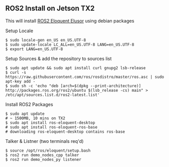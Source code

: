 ## ROS2 Install on Jetson TX2
This will install [ROS2 Eloquent Elusor](https://index.ros.org/doc/ros2/Installation/Eloquent/) using debian packages  
  
Setup Locale
``` shell
$ sudo locale-gen en_US en_US.UTF-8
$ sudo update-locale LC_ALL=en_US.UTF-8 LANG=en_US.UTF-8
$ export LANG=en_US.UTF-8
```
Setup Sources & add the repository to sources list
``` shell
$ sudo apt update && sudo apt install curl gnupg2 lsb-release
$ curl -s https://raw.githubusercontent.com/ros/rosdistro/master/ros.asc | sudo apt-key add -
$ sudo sh -c 'echo "deb [arch=$(dpkg --print-architecture)] http://packages.ros.org/ros2/ubuntu $(lsb_release -cs) main" > /etc/apt/sources.list.d/ros2-latest.list'
```
Install ROS2 Packages
```
$ sudo apt update
# ~ 1500MB, 10 mins on TX2
$ sudo apt install ros-eloquent-desktop
# sudo apt install ros-eloquent-ros-base
# downloading ros-eloquent-desktop contains ros-base
```
Talker & Listner (two terminals req'd)
```
$ source /opt/ros/eloquent/setup.bash
$ ros2 run demo_nodes_cpp talker
$ ros2 run demo_nodes_py listener
```
